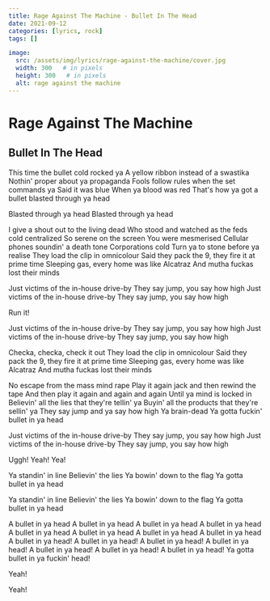 ```yaml
---
title: Rage Against The Machine - Bullet In The Head
date: 2021-09-12
categories: [lyrics, rock]
tags: []

image:
  src: /assets/img/lyrics/rage-against-the-machine/cover.jpg
  width: 300   # in pixels
  height: 300   # in pixels
  alt: rage against the machine
---
```

# Rage Against The Machine
## Bullet In The Head

This time the bullet cold rocked ya
A yellow ribbon instead of a swastika
Nothin' proper about ya propaganda
Fools follow rules when the set commands ya
Said it was blue
When ya blood was red
That's how ya got a bullet blasted through ya head

Blasted through ya head
Blasted through ya head

I give a shout out to the living dead
Who stood and watched as the feds cold centralized
So serene on the screen
You were mesmerised
Cellular phones soundin' a death tone
Corporations cold
Turn ya to stone before ya realise
They load the clip in omnicolour
Said they pack the 9, they fire it at prime time
Sleeping gas, every home was like Alcatraz
And mutha fuckas lost their minds

Just victims of the in-house drive-by
They say jump, you say how high
Just victims of the in-house drive-by
They say jump, you say how high

Run it!

Just victims of the in-house drive-by
They say jump, you say how high
Just victims of the in-house drive-by
They say jump, you say how high

Checka, checka, check it out
They load the clip in omnicolour
Said they pack the 9, they fire it at prime time
Sleeping gas, every home was like Alcatraz
And mutha fuckas lost their minds

No escape from the mass mind rape
Play it again jack and then rewind the tape
And then play it again and again and again
Until ya mind is locked in
Believin' all the lies that they're tellin' ya
Buyin' all the products that they're sellin' ya
They say jump and ya say how high
Ya brain-dead
Ya gotta fuckin' bullet in ya head

Just victims of the in-house drive-by
They say jump, you say how high
Just victims of the in-house drive-by
They say jump, you say how high

Uggh! Yeah! Yea!

Ya standin' in line
Believin' the lies
Ya bowin' down to the flag
Ya gotta bullet in ya head

Ya standin' in line
Believin' the lies
Ya bowin' down to the flag
Ya gotta bullet in ya head

A bullet in ya head
A bullet in ya head
A bullet in ya head
A bullet in ya head
A bullet in ya head
A bullet in ya head
A bullet in ya head
A bullet in ya head
A bullet in ya head!
A bullet in ya head!
A bullet in ya head!
A bullet in ya head!
A bullet in ya head!
A bullet in ya head!
A bullet in ya head!
Ya gotta bullet in ya fuckin' head!

Yeah!

Yeah!
